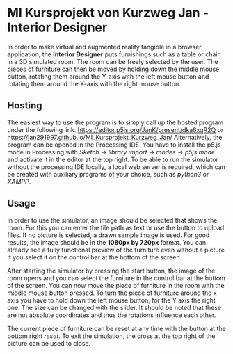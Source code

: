# MI Kursprojekt von Kurzweg Jan - Interior Designer
In order to make virtual and augmented reality tangible in a browser application, the **Interior Designer** puts furnishings such as a table or chair in a 3D simulated room. The room can be freely selected by the user.
The pieces of furniture can then be moved by holding down the middle mouse button, rotating them around the Y-axis with the left mouse button and rotating them around the X-axis with the right mouse button.
## Hosting
The easiest way to use the program is to simply call up the hosted program under the following link.
https://editor.p5js.org/JanK/present/dka6xqR2Q  or  https://jan291997.github.io/MI_Kursprojekt_Kurzweg_Jan/
Alternatively, the program can be opened in the Processing IDE. You have to install the p5.js mode in Processing with *Sketch -> library import -> modes -> p5js mode* and activate it in the editor at the top right.
To be able to run the simulator without the processing IDE locally, a local web server is required, which can be created with auxiliary programs of your choice, such as *python3* or *XAMPP*.
## Usage
In order to use the simulator, an image should be selected that shows the room.
For this you can enter the file path as text or use the button to upload files.
If no picture is selected, a drawn sample image is used.
For good results, the image should be in the **1080px by 720px** format.
You can already see a fully functional preview of the furniture even without a picture if you select it on the control bar at the bottom of the screen.

After starting the simulator by pressing the start button, the image of the room opens and you can select the furniture in the control bar at the bottom of the screen. You can now move the piece of furniture in the room with the middle mouse button pressed. To turn the piece of furniture around the x axis you have to hold down the left mouse button, for the Y axis the right one. The size can be changed with the slider. It should be noted that these are not absolute coordinates and thus the rotations influence each other.

The current piece of furniture can be reset at any time with the button at the bottom right *reset*.
To exit the simulation, the cross at the top right of the picture can be used to close.
